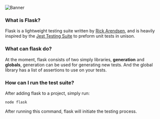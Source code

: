 ![Banner](https://repository-images.githubusercontent.com/571537453/63b39e39-0b72-437b-96a0-403bb574622c)
<br>

### What is Flask?
Flask is a lightweight testing suite written by <a href="https://github.com/RikkertTheDeveloper">Rick Arendsen</a>, and is heavily inspired by the <a href="https://github.com/facebook/jest">Jest Testing Suite</a> to preform unit tests in unison.

### What can flask do?
At the moment, flask consists of two simply libraries, **generation** and **globals**, generation can be used for generating new tests. And the global library has a list of assertions to use on your tests. 

### How can I run the test suite?
After adding flask to a project, simply run:
```
node flask
```

After running this command, flask will initiate the testing process.
